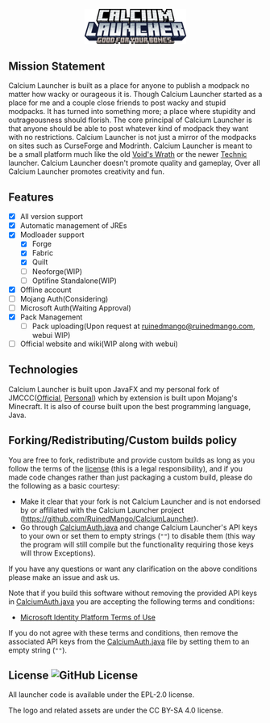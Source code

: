 <p align="center">
<picture>
  <source srcset="/press_kit/title.png">
  <img alt="Prism Launcher" src="/press_kit/title.png" width="40%">
</picture>
</p>

## Mission Statement

Calcium Launcher is built as a place for anyone to publish a modpack no matter how wacky or ourageous it is. Though Calcium Launcher started as a place for me and a couple close friends to post wacky and stupid modpacks. It has turned into something more; a place where stupidity and outrageousness should florish. The core principal of Calcium Launcher is that anyone should be able to post whatever kind of modpack they want with no restrictions. Calcium Launcher is not just a mirror of the modpacks on sites such as CurseForge and Modrinth. Calcium Launcher is meant to be a small platform much like the old [Void's Wrath](https://voidswrath.com/) or the newer [Technic](https://www.technicpack.net/) launcher. Calcium Launcher doesn't promote quality and gameplay, Over all Calcium Launcher promotes creativity and fun.

## Features

- [x] All version support
- [x] Automatic management of JREs
- [x] Modloader support
  - [x] Forge
  - [x] Fabric
  - [x] Quilt
  - [ ] Neoforge(WIP)
  - [ ] Optifine Standalone(WIP)
- [x] Offline account
- [ ] Mojang Auth(Considering)
- [ ] Microsoft Auth(Waiting Approval)
- [x] Pack Management
  - [ ] Pack uploading(Upon request at ruinedmango@ruinedmango.com, webui WIP)
- [ ] Official website and wiki(WIP along with webui)    

## Technologies

Calcium Launcher is built upon JavaFX and my personal fork of JMCCC([Official](https://github.com/xfl03/JMCCC), [Personal](https://github.com/RuinedMango/Neofix)) which by extension is built upon Mojang's Minecraft. It is also of course built upon the best programming language, Java.

## Forking/Redistributing/Custom builds policy

You are free to fork, redistribute and provide custom builds as long as you follow the terms of the [license](LICENSE) (this is a legal responsibility), and if you made code changes rather than just packaging a custom build, please do the following as a basic courtesy:

- Make it clear that your fork is not Calcium Launcher and is not endorsed by or affiliated with the Calcium Launcher project (<https://github.com/RuinedMango/CalciumLauncher>).
- Go through [CalciumAuth.java](src/main/java/com/ruinedmango/CalciumLauncher/CalciumAuth.java) and change Calcium Launcher's API keys to your own or set them to empty strings (`""`) to disable them (this way the program will still compile but the functionality requiring those keys will throw Exceptions).

If you have any questions or want any clarification on the above conditions please make an issue and ask us.

Note that if you build this software without removing the provided API keys in [CalciumAuth.java](src/main/java/com/ruinedmango/CalciumLauncher/CalciumAuth.java) you are accepting the following terms and conditions:

- [Microsoft Identity Platform Terms of Use](https://docs.microsoft.com/en-us/legal/microsoft-identity-platform/terms-of-use)

If you do not agree with these terms and conditions, then remove the associated API keys from the [CalciumAuth.java](src/main/java/com/ruinedmango/CalciumLauncher/CalciumAuth.java) file by setting them to an empty string (`""`).


## License ![GitHub License](https://img.shields.io/github/license/RuinedMango/CalciumLauncher)
All launcher code is available under the EPL-2.0 license.

The logo and related assets are under the CC BY-SA 4.0 license.
